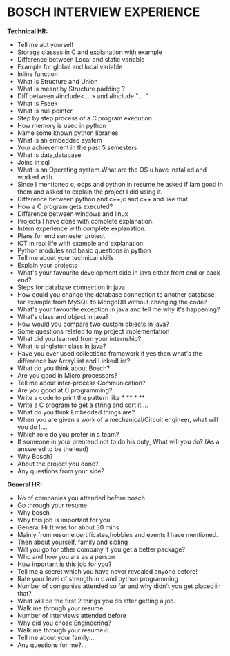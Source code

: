 # BOSCH INTERVIEW EXPERIENCE

**Technical HR:**
- Tell me abt yourself
- Storage classes in C and explanation with example
- Difference between Local and static variable
- Example for global and local variable
- Inline function
- What is Structure and Union
- What is meant by Structure padding ?
- Diff between #include<....> and #include "....."
- What is Fseek
- What is null pointer
- Step by step process of a C program execution
- How memory is used in python
- Name some known python libraries
- What is an embedded system
- Your achievement in the past 5 semesters
- What is data,database
- Joins in sql
- What is an Operating system.What are the OS u have installed and worked with.
- Since I mentioned c, oops and python in resume he asked if Iam good in them and asked to explain the project I did using it.
- Difference between python and c++;c and c++ and like that
- How a C program gets executed? 
- Difference between windows and linux
- Projects I have done with complete explanation.
- Intern experience with complete explanation. 
- Plans for end semester project
- IOT in real life with example and explanation. 
- Python modules and basic questions in python
- Tell me about your technical skills
- Explain your projects
- What's your favourite development side in java either front end or back end?
- Steps for database connection in java
- How could you change the database connection to another database, for example from MySQL to MongoDB without changing the code?
- What's your favourite exception in java and tell me why it's happening?
- What's class and object in java?
- How would you compare two custom objects in java?
- Some questions related to my project implementation 
- What did you learned from your internship?
- What is singleton class in java?
- Have you ever used collections framework if yes then what's the difference bw ArrayList and LinkedList?
- What do you think about Bosch? 
- Are you good in Micro processors?  
- Tell me about inter-process Communication? 
- Are you good at C programming? 
- Write a code to print the pattern like
         *
        **
       *
     **
- Write a C program to get a string and sort it.... 
- What do you think Embedded things are? 
- When you are given a work of a mechanical/Circuit engineer, what will you do !.... 
- Which role do you prefer in a team? 
- If someone in your  prentend not to do his duty, What will you do? (As a answered to be the lead) 
- Why Bosch? 
- About the project you done? 
- Any questions from your side? 


**General HR:**

- No of companies you attended before bosch
- Go through your resume
- Why bosch
- Why this job is important for you
- General Hr:It was for about 30 mins
- Mainly from resume:certificates,hobbies and events I have mentioned. 
- Then about yourself, family and sibling
- Will you go for other company if you get a better package?
- Who and how you are as a person
- How inportant is this job for you?
- Tell me a secret which you have never revealed anyone before!
- Rate your level of strength in c and python programming 
- Number of companies attended so far and why didn't you get placed in that?
- What will be the first 2 things you do after getting a job.
- Walk me through your resume 
- Number of interviews attended before
- Why did you chose Engineering?
- Walk me through your resume☺️..
- Tell me about your family.... 
- Any questions for me?...
